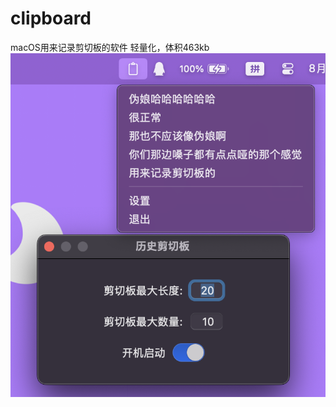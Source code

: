 # clipboard
macOS用来记录剪切板的软件
轻量化，体积463kb
![image](https://github.com/XiaY-Summer/clipboard/blob/main/sc.png)
